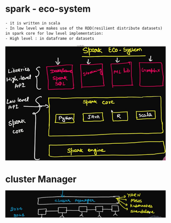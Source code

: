 # spark - eco-system 
    - it is written in scala 
    - In low level we makes use of the RDD(resilient distribute datasets) in spark core for low level implementation: 
    - High level : in dataframe or datasets 

![alt text](image.png)

# cluster Manager 

![alt text](image-1.png)